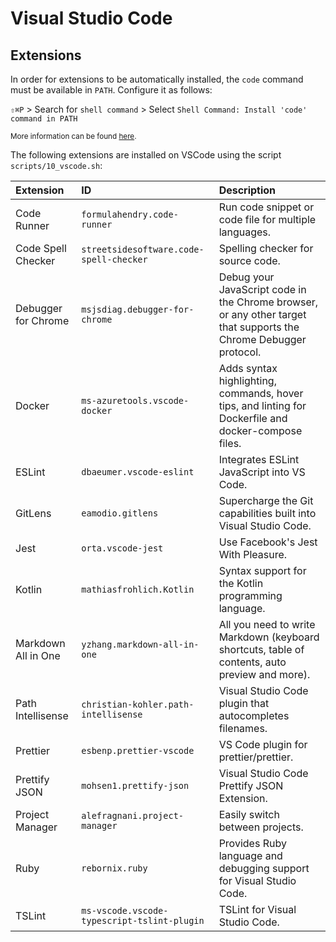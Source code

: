 # Visual Studio Code

## Extensions

In order for extensions to be automatically installed, the `code` command must be available in `PATH`. Configure it as follows:

`⇧⌘P` > Search for `shell command` > Select `Shell Command: Install 'code' command in PATH`

<sub>More information can be found [here](https://code.visualstudio.com/docs/setup/mac#_launching-from-the-command-line).</sub>

The following extensions are installed on VSCode using the script `scripts/10_vscode.sh`:

|Extension|ID|Description|
|:--------|:-|:----------|
|Code Runner|`formulahendry.code-runner`|Run code snippet or code file for multiple languages.|
|Code Spell Checker|`streetsidesoftware.code-spell-checker`|Spelling checker for source code.|
|Debugger for Chrome|`msjsdiag.debugger-for-chrome`|Debug your JavaScript code in the Chrome browser, or any other target that supports the Chrome Debugger protocol.|
|Docker|`ms-azuretools.vscode-docker`|Adds syntax highlighting, commands, hover tips, and linting for Dockerfile and docker-compose files.|
|ESLint|`dbaeumer.vscode-eslint`|Integrates ESLint JavaScript into VS Code.|
|GitLens|`eamodio.gitlens`|Supercharge the Git capabilities built into Visual Studio Code.|
|Jest|`orta.vscode-jest`|Use Facebook's Jest With Pleasure.|
|Kotlin|`mathiasfrohlich.Kotlin`| Syntax support for the Kotlin programming language.|
|Markdown All in One|`yzhang.markdown-all-in-one`|All you need to write Markdown (keyboard shortcuts, table of contents, auto preview and more).|
|Path Intellisense|`christian-kohler.path-intellisense`|Visual Studio Code plugin that autocompletes filenames.|
|Prettier|`esbenp.prettier-vscode`|VS Code plugin for prettier/prettier.|
|Prettify JSON|`mohsen1.prettify-json`|Visual Studio Code Prettify JSON Extension.|
|Project Manager|`alefragnani.project-manager`|Easily switch between projects.|
|Ruby|`rebornix.ruby`|Provides Ruby language and debugging support for Visual Studio Code.|
|TSLint|`ms-vscode.vscode-typescript-tslint-plugin`|TSLint for Visual Studio Code.|